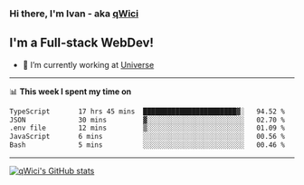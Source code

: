 ### Hi there, I'm Ivan - aka [qWici][website]

## I'm a Full-stack WebDev!
- 🔭 I’m currently working at [Universe][universe]

---

📊 **This week I spent my time on**
<!--START_SECTION:waka-->

```txt
TypeScript       17 hrs 45 mins  ███████████████████████▓░   94.52 %
JSON             30 mins         ▓░░░░░░░░░░░░░░░░░░░░░░░░   02.70 %
.env file        12 mins         ▒░░░░░░░░░░░░░░░░░░░░░░░░   01.09 %
JavaScript       6 mins          ░░░░░░░░░░░░░░░░░░░░░░░░░   00.56 %
Bash             5 mins          ░░░░░░░░░░░░░░░░░░░░░░░░░   00.46 %
```

<!--END_SECTION:waka-->

---

[![qWici's GitHub stats](https://github-readme-stats.vercel.app/api?username=qWici)](https://github.com/qWici/github-readme-stats)

[website]: https://devkucher.com
[twitter]: https://twitter.com/KucherDev
[linkedin]: https://www.linkedin.com/in/ivankucher
[universe]: https://universeapps.limited
